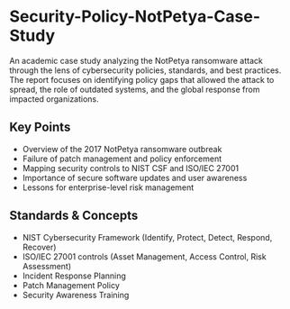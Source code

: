 # Security-Policy-NotPetya-Case-Study
An academic case study analyzing the NotPetya ransomware attack through the lens of cybersecurity policies, standards, and best practices. The report focuses on identifying policy gaps that allowed the attack to spread, the role of outdated systems, and the global response from impacted organizations.
## Key Points
- Overview of the 2017 NotPetya ransomware outbreak
- Failure of patch management and policy enforcement
- Mapping security controls to NIST CSF and ISO/IEC 27001
- Importance of secure software updates and user awareness
- Lessons for enterprise-level risk management

## Standards & Concepts
- NIST Cybersecurity Framework (Identify, Protect, Detect, Respond, Recover)
- ISO/IEC 27001 controls (Asset Management, Access Control, Risk Assessment)
- Incident Response Planning
- Patch Management Policy
- Security Awareness Training
